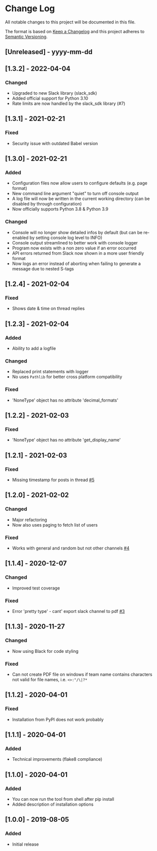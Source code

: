 # Change Log

All notable changes to this project will be documented in this file.

The format is based on [Keep a Changelog](http://keepachangelog.com/)
and this project adheres to [Semantic Versioning](http://semver.org/).

## [Unreleased] - yyyy-mm-dd

## [1.3.2] - 2022-04-04

### Changed

- Upgraded to new Slack library (slack_sdk)
- Added official support for Python 3.10
- Rate limits are now handled by the slack_sdk library (#7)

## [1.3.1] - 2021-02-21

### Fixed

- Security issue with outdated Babel version

## [1.3.0] - 2021-02-21

### Added

- Configuration files now allow users to configure defaults (e.g. page format)
- New command line argument "quiet" to turn off console output
- A log file will now be written in the current working directory (can be disabled by through configuration)
- Now officially supports Python 3.8 & Python 3.9

### Changed

- Console will no longer show detailed infos by default (but can be re-enabled by setting console log level to INFO)
- Console output streamlined to better work with console logger
- Program now exists with a non zero value if an error occurred
- API errors returned from Slack now shown in a more user friendly format
- Now logs an error instead of aborting when failing to generate a message due to nested S-tags

## [1.2.4] - 2021-02-04

### Fixed

- Shows date & time on thread replies

## [1.2.3] - 2021-02-04

### Added

- Ability to add a logfile

### Changed

- Replaced print statements with logger
- No uses `Pathlib` for better cross platform compatibility

### Fixed

- 'NoneType' object has no attribute 'decimal_formats'

## [1.2.2] - 2021-02-03

### Fixed

- 'NoneType' object has no attribute 'get_display_name'

## [1.2.1] - 2021-02-03

### Fixed

- Missing timestamp for posts in thread [#5](https://github.com/ErikKalkoken/slackchannel2pdf/issues/5)

## [1.2.0] - 2021-02-02

### Changed

- Major refactoring
- Now also uses paging to fetch list of users

### Fixed

- Works with general and random but not other channels [#4](https://github.com/ErikKalkoken/slackchannel2pdf/issues/4)

## [1.1.4] - 2020-12-07

### Changed

- Improved test coverage

### Fixed

- Error 'pretty type' - cant' export slack channel to pdf [#3](https://github.com/ErikKalkoken/slackchannel2pdf/issues/3)

## [1.1.3] - 2020-11-27

### Changed

- Now using Black for code styling

### Fixed

- Can not create PDF file on windows if team name contains characters not valid for file names, i.e. `<>:"/\|?*`

## [1.1.2] - 2020-04-01

### Fixed

- Installation from PyPI does not work probably

## [1.1.1] - 2020-04-01

### Added

- Technical improvements (flake8 compliance)

## [1.1.0] - 2020-04-01

### Added

- You can now run the tool from shell after pip install
- Added description of installation options

## [1.0.0] - 2019-08-05

### Added

- Initial release
